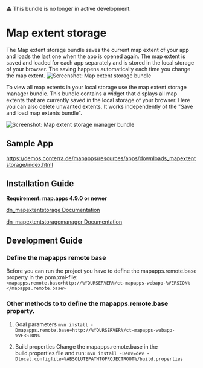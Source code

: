 ⚠️ This bundle is no longer in active development.
# Map extent storage

The Map extent storage bundle saves the current map extent of your app and loads the last one when the app is opened again.
The map extent is saved and loaded for each app separately and is stored in the local storage of your browser.
The saving happens automatically each time you change the map extent.
![Screenshot: Map extent storage bundle](https://user-images.githubusercontent.com/48286621/95970937-d4f4a300-0e10-11eb-8158-41d06cbc67ae.png)

To view all map extents in your local storage use the map extent storage manager bundle.
This bundle contains a widget that displays all map extents that are currently saved in the local storage of your
browser. Here you can also delete unwanted extents. It works independently of the "Save and load map extents bundle".

![Screenshot: Map extent storage manager bundle](https://user-images.githubusercontent.com/48286621/95971014-ec339080-0e10-11eb-93b4-30e335f4c0a0.png)

## Sample App
https://demos.conterra.de/mapapps/resources/apps/downloads_mapextentstorage/index.html

## Installation Guide
**Requirement: map.apps 4.9.0 or newer**

[dn_mapextentstorage Documentation](https://github.com/conterra/mapapps-map-extent-storage/tree/master/src/main/js/bundles/dn_mapextentstorage)

[dn_mapextentstoragemanager Documentation](https://github.com/conterra/mapapps-map-extent-storage/tree/master/src/main/js/bundles/dn_mapextentstoragemanager)

## Development Guide
### Define the mapapps remote base
Before you can run the project you have to define the mapapps.remote.base property in the pom.xml-file:
`<mapapps.remote.base>http://%YOURSERVER%/ct-mapapps-webapp-%VERSION%</mapapps.remote.base>`

### Other methods to to define the mapapps.remote.base property.
1. Goal parameters
`mvn install -Dmapapps.remote.base=http://%YOURSERVER%/ct-mapapps-webapp-%VERSION%`

2. Build properties
Change the mapapps.remote.base in the build.properties file and run:
`mvn install -Denv=dev -Dlocal.configfile=%ABSOLUTEPATHTOPROJECTROOT%/build.properties`

